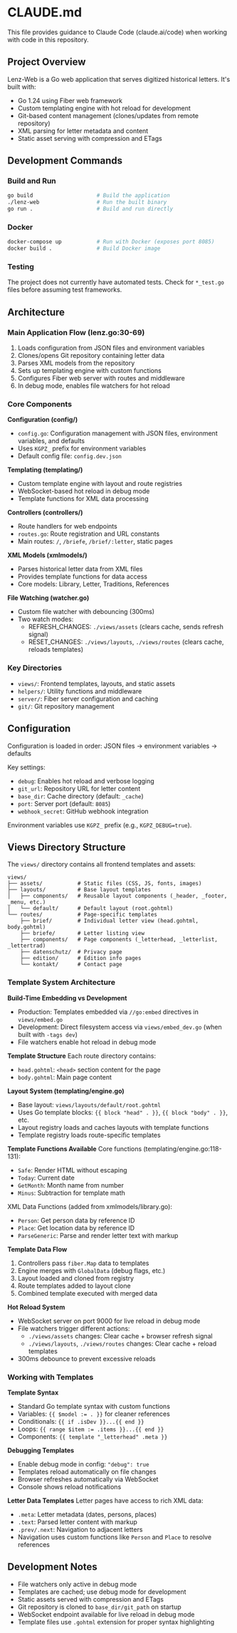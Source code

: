 # CLAUDE.md

This file provides guidance to Claude Code (claude.ai/code) when working with code in this repository.

## Project Overview

Lenz-Web is a Go web application that serves digitized historical letters. It's built with:
- Go 1.24 using Fiber web framework
- Custom templating engine with hot reload for development
- Git-based content management (clones/updates from remote repository)
- XML parsing for letter metadata and content
- Static asset serving with compression and ETags

## Development Commands

### Build and Run
```bash
go build                    # Build the application
./lenz-web                  # Run the built binary
go run .                    # Build and run directly
```

### Docker
```bash
docker-compose up           # Run with Docker (exposes port 8085)
docker build .              # Build Docker image
```

### Testing
The project does not currently have automated tests. Check for `*_test.go` files before assuming test frameworks.

## Architecture

### Main Application Flow (lenz.go:30-69)
1. Loads configuration from JSON files and environment variables
2. Clones/opens Git repository containing letter data
3. Parses XML models from the repository
4. Sets up templating engine with custom functions
5. Configures Fiber web server with routes and middleware
6. In debug mode, enables file watchers for hot reload

### Core Components

**Configuration (config/)**
- `config.go`: Configuration management with JSON files, environment variables, and defaults
- Uses `KGPZ_` prefix for environment variables
- Default config file: `config.dev.json`

**Templating (templating/)**
- Custom template engine with layout and route registries
- WebSocket-based hot reload in debug mode
- Template functions for XML data processing

**Controllers (controllers/)**
- Route handlers for web endpoints
- `routes.go`: Route registration and URL constants
- Main routes: `/`, `/briefe`, `/brief/:letter`, static pages

**XML Models (xmlmodels/)**
- Parses historical letter data from XML files
- Provides template functions for data access
- Core models: Library, Letter, Traditions, References

**File Watching (watcher.go)**
- Custom file watcher with debouncing (300ms)
- Two watch modes:
  - REFRESH_CHANGES: `./views/assets` (clears cache, sends refresh signal)
  - RESET_CHANGES: `./views/layouts`, `./views/routes` (clears cache, reloads templates)

### Key Directories
- `views/`: Frontend templates, layouts, and static assets
- `helpers/`: Utility functions and middleware
- `server/`: Fiber server configuration and caching
- `git/`: Git repository management

## Configuration

Configuration is loaded in order: JSON files → environment variables → defaults

Key settings:
- `debug`: Enables hot reload and verbose logging
- `git_url`: Repository URL for letter content
- `base_dir`: Cache directory (default: `_cache`)
- `port`: Server port (default: `8085`)
- `webhook_secret`: GitHub webhook integration

Environment variables use `KGPZ_` prefix (e.g., `KGPZ_DEBUG=true`).

## Views Directory Structure

The `views/` directory contains all frontend templates and assets:

```
views/
├── assets/           # Static files (CSS, JS, fonts, images)
├── layouts/          # Base layout templates
│   ├── components/   # Reusable layout components (_header, _footer, _menu, etc.)
│   └── default/      # Default layout (root.gohtml)
└── routes/           # Page-specific templates
    ├── brief/        # Individual letter view (head.gohtml, body.gohtml)
    ├── briefe/       # Letter listing view
    ├── components/   # Page components (_letterhead, _letterlist, _lettertrad)
    ├── datenschutz/  # Privacy page
    ├── edition/      # Edition info pages
    └── kontakt/      # Contact page
```

### Template System Architecture

**Build-Time Embedding vs Development**
- Production: Templates embedded via `//go:embed` directives in `views/embed.go`
- Development: Direct filesystem access via `views/embed_dev.go` (when built with `-tags dev`)
- File watchers enable hot reload in debug mode

**Template Structure**
Each route directory contains:
- `head.gohtml`: `<head>` section content for the page
- `body.gohtml`: Main page content

**Layout System (templating/engine.go)**
- Base layout: `views/layouts/default/root.gohtml`
- Uses Go template blocks: `{{ block "head" . }}`, `{{ block "body" . }}`, etc.
- Layout registry loads and caches layouts with template functions
- Template registry loads route-specific templates

**Template Functions Available**
Core functions (templating/engine.go:118-131):
- `Safe`: Render HTML without escaping
- `Today`: Current date
- `GetMonth`: Month name from number
- `Minus`: Subtraction for template math

XML Data Functions (added from xmlmodels/library.go):
- `Person`: Get person data by reference ID
- `Place`: Get location data by reference ID
- `ParseGeneric`: Parse and render letter text with markup

**Template Data Flow**
1. Controllers pass `fiber.Map` data to templates
2. Engine merges with `GlobalData` (debug flags, etc.)
3. Layout loaded and cloned from registry
4. Route templates added to layout clone
5. Combined template executed with merged data

**Hot Reload System**
- WebSocket server on port 9000 for live reload in debug mode
- File watchers trigger different actions:
  - `./views/assets` changes: Clear cache + browser refresh signal
  - `./views/layouts`, `./views/routes` changes: Clear cache + reload templates
- 300ms debounce to prevent excessive reloads

### Working with Templates

**Template Syntax**
- Standard Go template syntax with custom functions
- Variables: `{{ $model := . }}` for cleaner references
- Conditionals: `{{ if .isDev }}...{{ end }}`
- Loops: `{{ range $item := .items }}...{{ end }}`
- Components: `{{ template "_letterhead" .meta }}`

**Debugging Templates**
- Enable debug mode in config: `"debug": true`
- Templates reload automatically on file changes
- Browser refreshes automatically via WebSocket
- Console shows reload notifications

**Letter Data Templates**
Letter pages have access to rich XML data:
- `.meta`: Letter metadata (dates, persons, places)
- `.text`: Parsed letter content with markup
- `.prev/.next`: Navigation to adjacent letters
- Navigation uses custom functions like `Person` and `Place` to resolve references

## Development Notes

- File watchers only active in debug mode
- Templates are cached; use debug mode for development
- Static assets served with compression and ETags
- Git repository is cloned to `base_dir/git_path` on startup
- WebSocket endpoint available for live reload in debug mode
- Template files use `.gohtml` extension for proper syntax highlighting